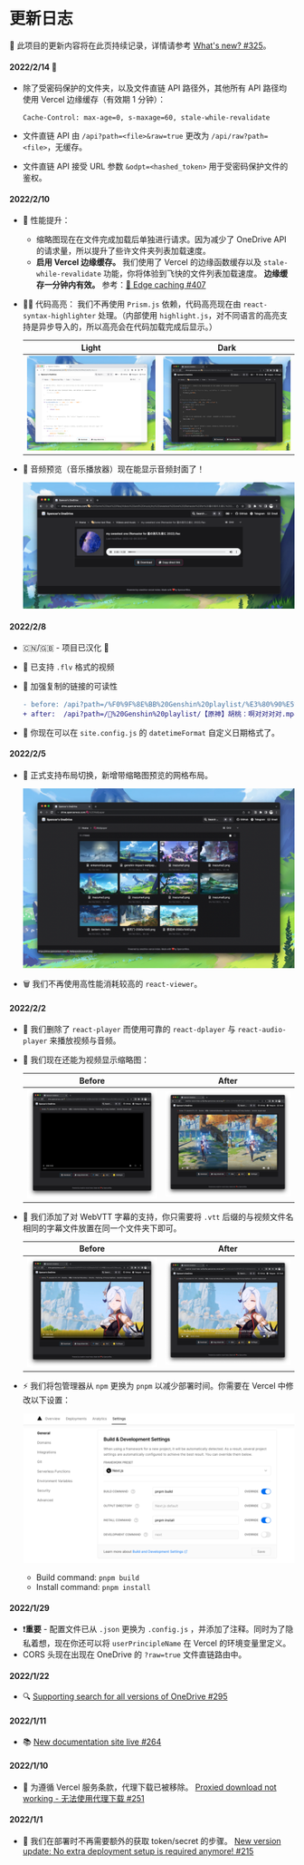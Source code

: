 # 更新日志

🎉 此项目的更新内容将在此页持续记录，详情请参考 [What's new? #325](https://github.com/spencerwooo/onedrive-vercel-index/discussions/325)。

#### 2022/2/14 💞

- 除了受密码保护的文件夹，以及文件直链 API 路径外，其他所有 API 路径均使用 Vercel 边缘缓存（有效期 1 分钟）：

  ```
  Cache-Control: max-age=0, s-maxage=60, stale-while-revalidate
  ```

- 文件直链 API 由 `/api?path=<file>&raw=true` 更改为 `/api/raw?path=<file>`，无缓存。
- 文件直链 API 接受 URL 参数 `&odpt=<hashed_token>` 用于受密码保护文件的鉴权。

#### 2022/2/10

- 🚀 性能提升：
  - 缩略图现在在文件完成加载后单独进行请求。因为减少了 OneDrive API 的请求量，所以提升了些许文件夹列表加载速度。
  - **启用 Vercel 边缘缓存。** 我们使用了 Vercel 的边缘函数缓存以及 `stale-while-revalidate` 功能，你将体验到飞快的文件列表加载速度。 **边缘缓存一分钟内有效。** 参考：[🚀 Edge caching #407](https://github.com/spencerwooo/onedrive-vercel-index/discussions/407)
- 👨‍💻 代码高亮： 我们不再使用 `Prism.js` 依赖，代码高亮现在由 `react-syntax-highlighter` 处理。（内部使用 `highlight.js`，对不同语言的高亮支持是异步导入的，所以高亮会在代码加载完成后显示。）

  |                              Light                              |                             Dark                              |
  | :-------------------------------------------------------------: | :-----------------------------------------------------------: |
  | ![Light code syntax highlight](./_images/light-code-syntax.png) | ![Dark code syntax highlight](./_images/dark-code-syntax.png) |

- 🎸 音频预览（音乐播放器）现在能显示音频封面了！

  ![Audio Player](./_images/audio-player.png)

#### 2022/2/8

- 🇨🇳/🇬🇧 - 项目已汉化 🥱
- 🎥 已支持 `.flv` 格式的视频
- 🔗 加强复制的链接的可读性

  ```diff
  - before: /api?path=/%F0%9F%8E%BB%20Genshin%20playlist/%E3%80%90%E5%8E%9F%E7%A5%9E%E3%80%91%E8%83%A1%E6%A1%83%EF%BC%9A%E5%95%8A%E5%AF%B9%E5%AF%B9%E5%AF%B9%E5%AF%B9.mp4&raw=true
  + after:  /api?path=/🎻%20Genshin%20playlist/【原神】胡桃：啊对对对对.mp4&raw=true
  ```

- 📅 你现在可以在 `site.config.js` 的 `datetimeFormat` 自定义日期格式了。

#### 2022/2/5

- 💠 正式支持布局切换，新增带缩略图预览的网格布局。

  ![Grid layout](./_images/grid-layout-images.png)

- 🗑 我们不再使用高性能消耗较高的 `react-viewer`。

#### 2022/2/2

- 🎥 我们删除了 `react-player` 而使用可靠的 `react-dplayer` 与 `react-audio-player` 来播放视频与音频。
- 🎇 我们现在还能为视频显示缩略图：

  |                                  Before                                  |                                After                                |
  | :----------------------------------------------------------------------: | :-----------------------------------------------------------------: |
  | ![Old version doesn't render thumbnails](./_images/old-no-thumbnail.png) | ![New version renders thumbnails](./_images/new-with-thumbnail.png) |

- 💬 我们添加了对 WebVTT 字幕的支持，你只需要将 `.vtt` 后缀的与视频文件名相同的字幕文件放置在同一个文件夹下即可。

  |                                 Before                                  |                                    After                                     |
  | :---------------------------------------------------------------------: | :--------------------------------------------------------------------------: |
  | ![Old version doesn't respect subtitles](./_images/old-no-subtitle.png) | ![New version tries to reference subtitles](./_images/new-with-subtitle.png) |

- ⚡️ 我们将包管理器从 `npm` 更换为 `pnpm` 以减少部署时间。你需要在 Vercel 中修改以下设置：

  ![Migrate from npm to pnpm](./_images/pnpm-commands.png)

  - Build command: `pnpm build`
  - Install command: `pnpm install`

#### 2022/1/29

- ❗**重要** - 配置文件已从 `.json` 更换为 `.config.js` ，并添加了注释。同时为了隐私着想，现在你还可以将 `userPrincipleName` 在 Vercel 的环境变量里定义。
- CORS 头现在出现在 OneDrive 的 `?raw=true` 文件直链路由中。

#### 2022/1/22

- 🔍 [Supporting search for all versions of OneDrive #295](https://github.com/spencerwooo/onedrive-vercel-index/discussions/295)

#### 2022/1/11

- 📚 [New documentation site live #264](https://github.com/spencerwooo/onedrive-vercel-index/discussions/264)

#### 2022/1/10

- 🚫 为遵循 Vercel 服务条款，代理下载已被移除。 [Proxied download not working - 无法使用代理下载 #251](https://github.com/spencerwooo/onedrive-vercel-index/discussions/251)

#### 2022/1/1

- 🚀 我们在部署时不再需要额外的获取 token/secret 的步骤。 [New version update: No extra deployment setup is required anymore! #215](https://github.com/spencerwooo/onedrive-vercel-index/discussions/215)
